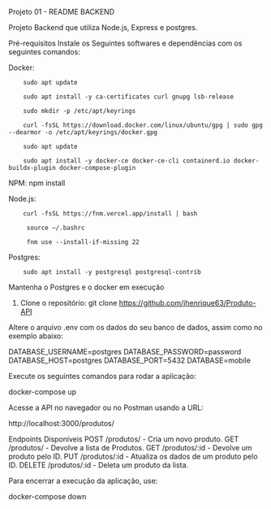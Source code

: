 Projeto 01 - README BACKEND

Projeto Backend que utiliza Node.js, Express e postgres.

Pré-requisitos
Instale os Seguintes softwares e dependências com os seguintes comandos:

Docker: 

        sudo apt update
        
        sudo apt install -y ca-certificates curl gnupg lsb-release
        
        sudo mkdir -p /etc/apt/keyrings
        
        curl -fsSL https://download.docker.com/linux/ubuntu/gpg | sudo gpg --dearmor -o /etc/apt/keyrings/docker.gpg
        
        sudo apt update
        
        sudo apt install -y docker-ce docker-ce-cli containerd.io docker-buildx-plugin docker-compose-plugin

NPM: npm install

Node.js: 

        curl -fsSL https://fnm.vercel.app/install | bash
         
         source ~/.bashrc
         
         fnm use --install-if-missing 22

Postgres: 

        sudo apt install -y postgresql postgresql-contrib

Mantenha o Postgres e o docker em execução

1. Clone o repositório:
git clone https://github.com/jhenrique63/Produto-API


Altere o arquivo .env com os dados do seu banco de dados, assim como no exemplo abaixo:

DATABASE_USERNAME=postgres
DATABASE_PASSWORD=password
DATABASE_HOST=postgres
DATABASE_PORT=5432
DATABASE=mobile

Execute os seguintes comandos para rodar a aplicação:

docker-compose up 



Acesse a API no navegador ou no Postman usando a URL:

http://localhost:3000/produtos/


Endpoints Disponíveis
POST /produtos/ - Cria um novo produto.
GET /produtos/ - Devolve a lista de Produtos.
GET /produtos/:id - Devolve um produto pelo ID.
PUT /produtos/:id - Atualiza os dados de um produto pelo ID.
DELETE /produtos/:id -  Deleta um produto da lista.


Para encerrar a execução da aplicação, use:

docker-compose down 
